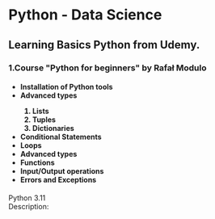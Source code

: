 # Python - Data Science
<h2>Learning Basics Python from Udemy.</h2>
<h3>1.Course "Python for beginners" by Rafał Modulo</h3>
<h4>
  <ul>
    <li>Installation of Python tools</li>
    <li>Advanced types</li>
    <ol type='1'>
      <li>Lists</li>
      <li>Tuples</li>
      <li>Dictionaries</li>
    </ol>
    <li>Conditional Statements</li>
    <li>Loops</li>
    <li>Advanced types</li>
    <li>Functions</li>
    <li>Input/Output operations</li>
    <li>Errors and Exceptions</li>
  </ul>
</h4>
Python 3.11 <br>
Description: 
</h4>
